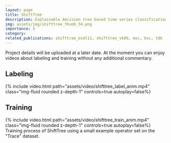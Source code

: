 ```yaml
---
layout: page
title: ShiftTree
description: Explainable decision tree based time series classification method. The first algorithm I designed.
img: assets/img/shifttree_thumb_34.png
importance: 5
category: 
related_publications: shifttree_ecml11, shifttree_vk09, msc, bsc, tdk
---
```


Project details will be uploaded at a later date. At the moment you can enjoy videos about labeling and training without any additional commentary.

<!-- # Overview -->

<!-- ## History -->

<!-- # The base algorithm -->

## Labeling

{% include video.html path="assets/video/shifttree_label_anim.mp4" class="img-fluid rounded z-depth-1" controls=true autoplay=false%}

<!-- ## Interpretability -->

## Training

{% include video.html path="assets/video/shifttree_train_anim.mp4" class="img-fluid rounded z-depth-1" controls=true autoplay=false%}
Training process of ShiftTree using a small example operator set on the "Trace" dataset.

<!-- # Extensions -->

<!-- ## Multimodel -->

<!-- ## Ensemble models (ShiftForest) -->

<!-- ## Handling time series with multiple values -->

<!-- ## Virtual variables -->

<!-- ## Classification confidence -->

<!-- ## Online learning -->

